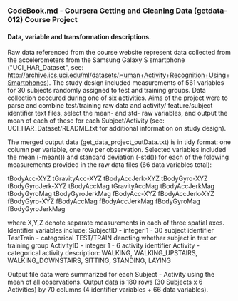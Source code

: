 ### CodeBook.md - Coursera Getting and Cleaning Data (getdata-012) Course Project
#### Data, variable and transformation descriptions.

Raw data referenced from the course website represent data collected from the 
accelerometers from the Samsung Galaxy S smartphone ("UCI_HAR_Dataset", see:
http://archive.ics.uci.edu/ml/datasets/Human+Activity+Recognition+Using+Smartphones).
The study design included measurements of 561 variables for 30 subjects randomly assigned
to test and training groups. Data collection occcured during one of six activities.
Aims of the project were to parse and combine test/training raw data and activity/
feature/subject identifier text files, select the  mean- and std- raw variables, and 
output the mean of each of these for each Subject/Activity (see: 
UCI_HAR_Dataset/README.txt for additional information on study design).

The merged output data (get_data_project_outData.txt) is in tidy format: one column per 
variable, one row per observation. Selected variables included the mean (-mean()) and 
standard deviation (-std()) for each of the folowing measurements provided in the raw
data files (66 data variables total):

  tBodyAcc-XYZ
  tGravityAcc-XYZ
  tBodyAccJerk-XYZ
  tBodyGyro-XYZ
  tBodyGyroJerk-XYZ
  tBodyAccMag
  tGravityAccMag
  tBodyAccJerkMag
  tBodyGyroMag
  tBodyGyroJerkMag
  fBodyAcc-XYZ
  fBodyAccJerk-XYZ
  fBodyGyro-XYZ
  fBodyAccMag
  fBodyAccJerkMag
  fBodyGyroMag
  fBodyGyroJerkMag

where X,Y,Z denote separate measurements in each of three spatial axes. Identifier 
variables include: 
  SubjectID - integer 1 - 30 subject identifier
  TestTrain - categorical TEST/TRAIN denoting whether subject in test or training group
  ActivityID - integer 1 - 6 activity identifier
  Activity - categorical activity description: WALKING, WALKING_UPSTAIRS, 
    WALKING_DOWNSTAIRS, SITTING, STANDING, LAYING

Output file data were summarized for each Subject - Activity using the mean of all 
observations. Output data is 180 rows (30 Subjects x 6 Activities) by 70 columns 
(4 identifier variables + 66 data variables).

